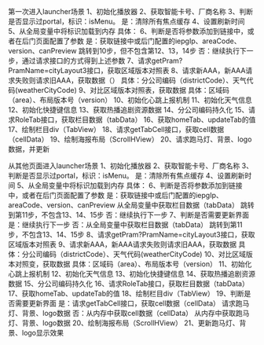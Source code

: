 第一次进入launcher场景
	1、初始化播放器
	2、获取智能卡号、厂商名称
	3、判断是否显示过portal，标识：isMenu。
		是：清除所有焦点缓存
	4、设置刷新时间
	5、从全局变量中将标识加载到内存
		具体：
	6、判断是否将参数添加到链接中，或者在后门页面配置了参数
		是：获取链接中或后门配置的iepgIp、areaCode、version、canPreview
			跳转到10步，但不包含第12、13，14步
		否：继续执行下一步，通过请求接口的方式得到上述参数
	7、请求getPram?PramName=cityLayout3接口，获取区域版本对照表
	8、请求新AAA，新AAA请求失败则请求旧AAA，获取数据（）
		具体：分公司编码（districtCode）、天气代码(weatherCityCode)
	9、对比区域版本对照表，获取数据
		具体：区域码（area）、布局版本号（version）
	10、初始化心跳上报机制
	11、初始化天气信息
	12、初始化快捷键信息
	13、获取热播追剧资源数据
	14、分公司编码持久化
	15、请求RoleTab接口，获取栏目数据（tabData）
	16、获取homeTab、updateTab的值
	17、绘制栏目div（TabView）
	18、请求getTabCell接口，获取cell数据（cellData）
	19、绘制海报布局（ScrollHView）
	20、请求跑马灯、背景、logo数据，并更新
	
从其他页面进入launcher场景
	1、初始化播放器
	2、获取智能卡号、厂商名称
	3、判断是否显示过portal，标识：isMenu。
		是：清除所有焦点缓存
	4、设置刷新时间
	5、从全局变量中将标识加载到内存
		具体：
	6、判断是否将参数添加到链接中，或者在后门页面配置了参数
		是：获取链接中或后门配置的iepgIp、areaCode、version、canPreview
			从全局变量中获取栏目数据（tabData）
			跳转到第11步，不包含13、14、15步
		否：继续执行下一步
	7、判断是否需要更新界面
		是：继续执行下一步
		否：从全局变量中获取栏目数据（tabData）
			跳转到第11步，不包含13、14、15步
	8、请求getPram?PramName=cityLayout3接口，获取区域版本对照表
	9、请求新AAA，新AAA请求失败则请求旧AAA，获取数据
		具体：分公司编码（districtCode）、天气代码(weatherCityCode)
	10、对比区域版本对照变，获取数据
		具体：区域码（area）、布局版本号（version）
	11、初始化心跳上报机制
	12、初始化天气信息
	13、初始化快捷键信息
	14、获取热播追剧资源数据
	15、分公司编码持久化
	16、请求RoleTab接口，获取栏目数据（tabData）
	17、获取homeTab、updateTab的值
	18、绘制栏目div（TabView）
	19、判断是否需要更新界面
		是：请求getTabCell接口，获取cell数据（cellData）
			请求跑马灯、背景、logo数据
		否：从内存中获取cell数据（cellData）
			从内存中获取跑马灯、背景、logo数据
	20、绘制海报布局（ScrollHView）
	21、更新跑马灯、背景、logo显示效果